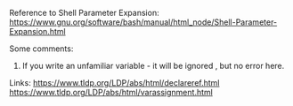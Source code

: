 
Reference to Shell Parameter Expansion:
https://www.gnu.org/software/bash/manual/html_node/Shell-Parameter-Expansion.html


Some comments:

1. If you write an unfamiliar variable - it will be ignored , but no error here.




Links:
https://www.tldp.org/LDP/abs/html/declareref.html
https://www.tldp.org/LDP/abs/html/varassignment.html
